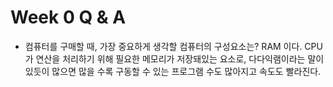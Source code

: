 # Week 0 Q & A

- 컴퓨터를 구매할 때, 가장 중요하게 생각할 컴퓨터의 구성요소는?
RAM 이다. CPU가 연산을 처리하기 위해 필요한 메모리가 저장돼있는 요소로, 다다익램이라는 말이 있듯이 많으면 많을 수록 구동할 수 있는 프로그램 수도 많아지고 속도도 빨라진다.

